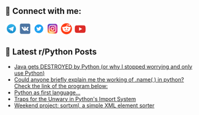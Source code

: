 ## 🔎 Connect with me:
[<img src="https://github.com/bullbesh/bullbesh/blob/main/images/Telegram.png" width="32" height="32" />](https://t.me/bullbesh)
[<img src="https://github.com/bullbesh/bullbesh/blob/main/images/VK.png" width="32" height="32" />](https://vk.com/bullbesh)
[<img src="https://github.com/bullbesh/bullbesh/blob/main/images/Twitter.png" width="32" height="32" />](https://twitter.com/bullbesh1)
[<img src="https://github.com/bullbesh/bullbesh/blob/main/images/Instagram.png" width="32" height="32" />](https://www.instagram.com/bullbesh)
[<img src="https://github.com/bullbesh/bullbesh/blob/main/images/Reddit.png" width="32" height="32" />](https://www.reddit.com/user/bullbesh)
[<img src="https://github.com/bullbesh/bullbesh/blob/main/images/YouTube.png" width="32" height="32" />](https://www.youtube.com/channel/UCtfjRs6uzgq5mfm8S06WTcg)

## 📕 Latest r/Python Posts
<!-- BLOG-POST-LIST:START -->
- [Java gets DESTROYED by Python &lpar;or why I stopped worrying and only use Python&rpar;](https://www.reddit.com/r/Python/comments/wqi55g/java_gets_destroyed_by_python_or_why_i_stopped/)
- [Could anyone briefly explain me the working of .name&lpar; &rpar; in python? Check the link of the program below:](https://www.reddit.com/r/Python/comments/wqhowv/could_anyone_briefly_explain_me_the_working_of/)
- [Python as first language...](https://www.reddit.com/r/Python/comments/wqhj02/python_as_first_language/)
- [Traps for the Unwary in Python&#39;s Import System](https://www.reddit.com/r/Python/comments/wqhid6/traps_for_the_unwary_in_pythons_import_system/)
- [Weekend project: sortxml, a simple XML element sorter](https://www.reddit.com/r/Python/comments/wqay0g/weekend_project_sortxml_a_simple_xml_element/)
<!-- BLOG-POST-LIST:END -->
